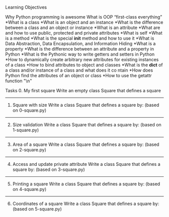 Learning Objectives

Why Python programming is awesome
What is OOP
“first-class everything”
*What is a class
*What is an object and an instance
*What is the difference between a class and an object or instance
*What is an attribute
*What are and how to use public, protected and private attributes
*What is self
*What is a method
*What is the special __init__ method and how to use it
*What is Data Abstraction, Data Encapsulation, and Information Hiding
*What is a property
*What is the difference between an attribute and a property in Python
*What is the Pythonic way to write getters and setters in Python
*How to dynamically create arbitrary new attributes for existing instances of a class
*How to bind attributes to object and classes
*What is the __dict__ of a class and/or instance of a class and what does it co ntain
*How does Python find the attributes of an object or class
*How to use the getattr function "\n"

Tasks
0. My first square
Write an empty class Square that defines a square
____________________________________________________
1. Square with size
Write a class Square that defines a square by: (based on 0-square.py)
_______________________________________________________________________
2. Size validation
Write a class Square that defines a square by: (based on 1-square.py)
________________________________________________________________________
3. Area of a square
Write a class Square that defines a square by: (based on 2-square.py)
________________________________________________________________________
4. Access and update private attribute
Write a class Square that defines a square by: (based on 3-square.py)
________________________________________________________________________
5. Printing a square
Write a class Square that defines a square by: (based on 4-square.py)
_________________________________________________________________________
6. Coordinates of a square
Write a class Square that defines a square by: (based on 5-square.py)
